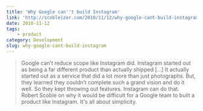 ```yaml
---
title: 'Why Google can''t build Instagram'
link: 'http://scobleizer.com/2010/11/12/why-google-cant-build-instagram/'
date: 2010-11-12
tags:
    - product
category: Development
slug: why-google-cant-build-instagram
---
```


> Google can’t reduce scope like Instagram did. Instagram started out as being a far different
> product than actually shipped [...] It actually started out as a service that did a lot more than
> just photographs. But, they learned they couldn’t complete such a grand vision and do it well. So
> they kept throwing out features. Instagram can do that. Robert Scoble on why it would be difficult
> for a Google team to built a product like Instagram. It's all about simplicity.
